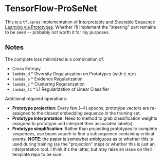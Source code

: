 # TensorFlow-ProSeNet

This is a `tf.keras` implementation of [Interpretable and Steerable Sequence Learning via Prototypes](https://arxiv.org/abs/1907.09728). Whether I'll implement the "steering" part remains to be seen -- probably not worth it for my purposes.

## Notes

The complete loss minimized is a combination of:

- Cross Entropy
- `lambda_d` * Diversity Regularization on Prototypes (with `d_min`)
- `lambda_e` * Evidence Regularization
- `lambda_c` * Clustering Regularization
- `lambda_l1` * L1 Regularization of Linear Classifier

Additional required operations:

- **Prototype projection**: Every few (~4) epochs, prototype vectors are re-assigned to the closest embedding sequence in the training set.
- **Prototype interpretation**: Need to method to grab classification weights assigned to prototype and interpret their associated label(s).
- **Prototype simplification**: Rather than projecting prototypes to complete sequences, use beam search to find a subsequence containing critical events. **NOTE**: the paper is somewhat ambiguous as to whether this is used during training (as the "projection" step) or whether this is just an interpretation tool. I think it's the latter, but may raise an issue on their template repo to be sure.
